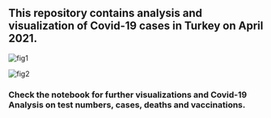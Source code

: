 ## This repository contains analysis and visualization of Covid-19 cases in Turkey on April 2021.

![fig1](https://user-images.githubusercontent.com/61652081/115085352-132f6400-9f13-11eb-8aba-e0108bc78ced.jpeg)

![fig2](https://user-images.githubusercontent.com/61652081/115087025-1841e280-9f16-11eb-9542-b6443546f1f1.jpeg)


### Check the notebook for further visualizations and Covid-19 Analysis on test numbers, cases, deaths and vaccinations.
